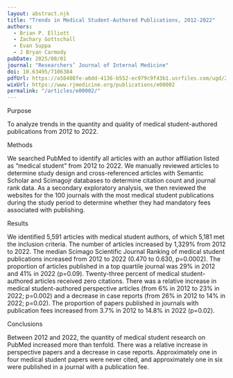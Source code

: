 ```yaml
---
layout: abstract.njk
title: "Trends in Medical Student-Authored Publications, 2012-2022"
authors:
  - Brian P. Elliott
  - Zachary Gottschall
  - Evan Suppa
  - J Bryan Carmody
pubDate: 2025/08/01
journal: "Researchers’ Journal of Internal Medicine"
doi: 10.63495/7106384
pdfUrl: https://a58408fe-a6dd-4136-b552-ec979c9f43b1.usrfiles.com/ugd/205b66_fef75936d6ee46ea85fcf289963f3f68.pdf
wixUrl: https://www.rjmedicine.org/publications/e00002
permalink: "/articles/e00002/"
---
```


Purpose

To analyze trends in the quantity and quality of medical student-authored publications from 2012 to 2022.

Methods

We searched PubMed to identify all articles with an author affiliation listed as “medical student” from 2012 to 2022. We manually reviewed articles to determine study design and cross-referenced articles with Semantic Scholar and Scimagojr databases to determine citation count and journal rank data. As a secondary exploratory analysis, we then reviewed the websites for the 100 journals with the most medical student publications during the study period to determine whether they had mandatory fees associated with publishing.

Results

We identified 5,591 articles with medical student authors, of which 5,181 met the inclusion criteria. The number of articles increased by 1,329% from 2012 to 2022. The median Scimago Scientific Journal Ranking of medical student publications increased from 2012 to 2022 (0.470 to 0.630, p=0.0002). The proportion of articles published in a top quartile journal was 29% in 2012 and 41% in 2022 (p=0.09). Twenty-three percent of medical student-authored articles received zero citations. There was a relative increase in medical student-authored perspective articles (from 6% in 2012 to 23% in 2022; p=0.002) and a decrease in case reports (from 26% in 2012 to 14% in 2022; p=0.02). The proportion of papers published in journals with publication fees increased from 3.7% in 2012 to 14.8% in 2022 (p=0.02).

Conclusions

Between 2012 and 2022, the quantity of medical student research on PubMed increased more than tenfold. There was a relative increase in perspective papers and a decrease in case reports. Approximately one in four medical student papers were never cited, and approximately one in six were published in a journal with a publication fee.
